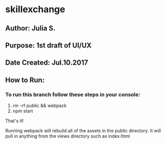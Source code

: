# skillexchange

## Author: Julia S.
## Purpose: 1st draft of UI/UX
## Date Created: Jul.10.2017

## How to Run:

### To run this branch follow these steps in your console:
1. rm -rf public && webpack
2. npm start

That's it!

Running webpack will rebuild all of the assets in the public directory. It will pull in anything from the views directory such as index.html